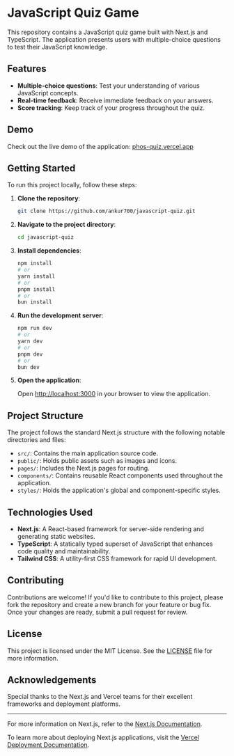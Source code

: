 # JavaScript Quiz Game

This repository contains a JavaScript quiz game built with Next.js and TypeScript. The application presents users with multiple-choice questions to test their JavaScript knowledge.

## Features

- **Multiple-choice questions**: Test your understanding of various JavaScript concepts.
- **Real-time feedback**: Receive immediate feedback on your answers.
- **Score tracking**: Keep track of your progress throughout the quiz.

## Demo

Check out the live demo of the application: [phos-quiz.vercel.app](https://phos-quiz.vercel.app/)

## Getting Started

To run this project locally, follow these steps:

1. **Clone the repository**:

   ```bash
   git clone https://github.com/ankur700/javascript-quiz.git
   ```

2. **Navigate to the project directory**:

   ```bash
   cd javascript-quiz
   ```

3. **Install dependencies**:

   ```bash
   npm install
   # or
   yarn install
   # or
   pnpm install
   # or
   bun install
   ```

4. **Run the development server**:

   ```bash
   npm run dev
   # or
   yarn dev
   # or
   pnpm dev
   # or
   bun dev
   ```

5. **Open the application**:

   Open [http://localhost:3000](http://localhost:3000) in your browser to view the application.

## Project Structure

The project follows the standard Next.js structure with the following notable directories and files:

- `src/`: Contains the main application source code.
- `public/`: Holds public assets such as images and icons.
- `pages/`: Includes the Next.js pages for routing.
- `components/`: Contains reusable React components used throughout the application.
- `styles/`: Holds the application's global and component-specific styles.

## Technologies Used

- **Next.js**: A React-based framework for server-side rendering and generating static websites.
- **TypeScript**: A statically typed superset of JavaScript that enhances code quality and maintainability.
- **Tailwind CSS**: A utility-first CSS framework for rapid UI development.

## Contributing

Contributions are welcome! If you'd like to contribute to this project, please fork the repository and create a new branch for your feature or bug fix. Once your changes are ready, submit a pull request for review.

## License

This project is licensed under the MIT License. See the [LICENSE](LICENSE) file for more information.

## Acknowledgements

Special thanks to the Next.js and Vercel teams for their excellent frameworks and deployment platforms.

---

For more information on Next.js, refer to the [Next.js Documentation](https://nextjs.org/docs).

To learn more about deploying Next.js applications, visit the [Vercel Deployment Documentation](https://vercel.com/docs). 
